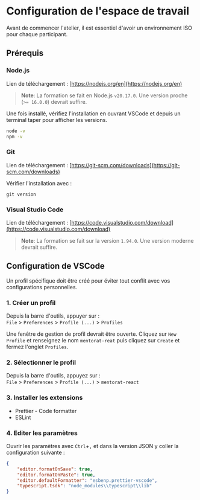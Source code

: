 # Configuration de l'espace de travail

Avant de commencer l'atelier, il est essentiel d'avoir un environnement ISO pour chaque participant.

## Prérequis

### Node.js

Lien de téléchargement : [https://nodejs.org/en](https://nodejs.org/en)

> **Note**: La formation se fait en Node.js `v20.17.0`. Une version proche (`>= 16.0.0`) devrait suffire.

Une fois installé, vérifiez l'installation en ouvrant VSCode et depuis un terminal taper pour afficher les versions.

```bash
node -v
npm -v
```

### Git

Lien de téléchargement : [https://git-scm.com/downloads](https://git-scm.com/downloads)

Vérifier l'installation avec :
```
git version
```

### Visual Studio Code

Lien de téléchargement : [https://code.visualstudio.com/download](https://code.visualstudio.com/download)

> **Note**: La formation se fait sur la version `1.94.0`. Une version moderne devrait suffire.

## Configuration de VSCode

Un profil spécifique doit être créé pour éviter tout conflit avec vos configurations personnelles.

### 1. **Créer un profil**

Depuis la barre d'outils, appuyer sur :  
`File` > `Preferences` > `Profile (...)` > `Profiles`

Une fenêtre de gestion de profil devrait être ouverte.
Cliquez sur `New Profile` et renseignez le nom `mentorat-reat` puis cliquez sur `Create` et fermez l'onglet `Profiles`.

### 2. **Sélectionner le profil**

Depuis la barre d'outils, appuyez sur :  
`File` > `Preferences` > `Profile (...)` > `mentorat-react`

### 3. **Installer les extensions**

- Prettier - Code formatter
- ESLint

### 4. **Editer les paramètres**

Ouvrir les paramètres avec `Ctrl`+`,` et dans la version JSON y coller la configuration suivante :

```json
{
    "editor.formatOnSave": true,
    "editor.formatOnPaste": true,
    "editor.defaultFormatter": "esbenp.prettier-vscode",
    "typescript.tsdk": "node_modules\\typescript\\lib"
}
```
